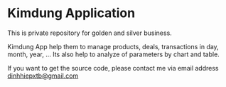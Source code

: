 # Kimdung Application

This is private repository for golden and silver business. 

Kimdung App help them to manage products, deals, transactions in day, month, year, ... 
Its also help to analyze of parameters by chart and table.

If you want to get the source code, please contact me via email address dinhhiepxtb@gmail.com
